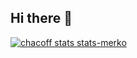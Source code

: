 ## Hi there 👋

[![chacoff stats stats-merko](https://github-readme-stats.vercel.app/api?username=chacoff&count_private=true?theme=radical&show_icons=true&theme=dark&hide_rank=false&rank_icon=github)](https://github.com/chacoff/chacoff.github.io)


<!--

[![Top Langs](https://github-readme-stats.vercel.app/api/top-langs/?username=chacoff&langs_count=10&?theme=radical&hide=css,html,jupyter%20notebook)](https://github.com/chacoff/chacoff.github.io)

**chacoff/chacoff** is a ✨ _special_ ✨ repository because its `README.md` (this file) appears on your GitHub profile.

Here are some ideas to get you started:

- 🔭 I’m currently working on ...
- 🌱 I’m currently learning ...
- 👯 I’m looking to collaborate on ...
- 🤔 I’m looking for help with ...
- 💬 Ask me about ...
- 📫 How to reach me: ...
- 😄 Pronouns: ...
- ⚡ Fun fact: ...
-->
